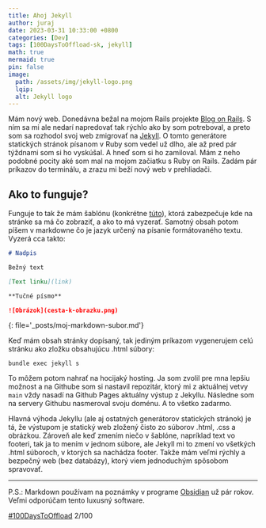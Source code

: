 ```yaml
---
title: Ahoj Jekyll
author: juraj
date: 2023-03-31 10:33:00 +0800
categories: [Dev]
tags: [100DaysToOffload-sk, jekyll]
math: true
mermaid: true
pin: false
image:
  path: /assets/img/jekyll-logo.png
  lqip:
  alt: Jekyll logo
---
```


Mám nový web. Donedávna bežal na mojom Rails projekte [Blog on Rails](https://github.com/majur/blog-on-rails-legacy). S ním sa mi ale nedarí napredovať tak rýchlo ako by som potreboval, a preto som sa rozhodol svoj web zmigrovať na [Jekyll](https://jekyllrb.com). O tomto generátore statických stránok písanom v Ruby som vedel už dlho, ale až pred pár týždnami som si ho vyskúšal. A hneď som si ho zamiloval. Mám z neho podobné pocity aké som mal na mojom začiatku s Ruby on Rails. Zadám pár príkazov do terminálu, a zrazu mi beží nový web v prehliadači.
## Ako to funguje? 
Funguje to tak že mám šablónu (konkrétne [túto](https://github.com/cotes2020/jekyll-theme-chirpy)), ktorá zabezpečuje kde na stránke sa má čo zobraziť, a ako to má vyzerať. Samotný obsah potom píšem v markdowne čo je jazyk určený na písanie formátovaného textu. Vyzerá cca takto:

```markdown
# Nadpis

Bežný text

[Text linku](link)

**Tučné písmo**

![Obrázok](cesta-k-obrazku.png)
```
{: file='_posts/moj-markdown-subor.md'}

Keď mám obsah stránky dopísaný, tak jediným príkazom vygenerujem celú stránku ako zložku obsahujúcu .html súbory:

```terminal
bundle exec jekyll s
```

To môžem potom nahrať na hocijaký hosting. Ja som zvolil pre mna lepšiu možnost a na Githube som si nastavil repozitár, ktorý mi z aktuálnej vetvy `main` vždy nasadí na Github Pages aktuálny výstup z Jekyllu. Následne som na servery Githubu nasmeroval svoju doménu. A to všetko zadarmo. 

Hlavná výhoda Jekyllu (ale aj ostatných generátorov statických stránok) je tá, že výstupom je statický web zložený čisto zo súborov .html, .css a obrázkou. Zároveň ale keď zmením niečo v šablóne, napríklad text vo footeri, tak ja to mením v jednom súbore, ale Jekyll mi to zmení vo všetkých .html súboroch, v ktorých sa nachádza footer. Takže mám veľmi rýchly a bezpečný web (bez databázy), ktorý viem jednoduchým spôsobom spravovať. 

---
P.S.: Markdown používam na poznámky v programe [Obsidian](https://obsidian.md) už pár rokov. Veľmi odporúčam tento luxusný software. 

[#100DaysToOffload](https://100daystooffload.com) 2/100

